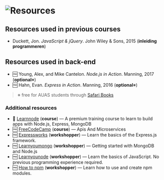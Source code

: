 # ![Resources][banner-resources]

## Resources used in previous courses

*   Duckett, Jon.
    _JavaScript & jQuery_.
    John Wiley & Sons, 2015
    (**inleiding programmeren**)

## Resources used in back-end

*   🆓 Young, Alex, and Mike Cantelon.  _Node.js in Action_.  Manning, 2017
    (**optional**※)
*   🆓 Hahn, Evan.  _Express in Action_.  Manning, 2016
    (**optional**※)

> ※ free for AUAS students through [Safari Books][safari]

### Additional resources
*   💸 [Learnnode](https://learnnode.com/)
    (**course**) — A premium training course to learn to build apps with Node.js, Express, MongoDB
*   🆓 [FreeCodeCamp](https://learn.freecodecamp.org/)
    (**course**) — Apis And Microservices
*   🆓 [Expressworks](https://github.com/azat-co/expressworks)
    (**workshopper**) — Learn the basics of the Express.js framework.
*   🆓 [Learnyoumongo](https://github.com/evanlucas/learnyoumongo)
    (**workshopper**) — Getting started with MongoDB and Node.js
*   🆓 [Learnyounode](https://github.com/workshopper/learnyounode)
    (**workshopper**) — Learn the basics of JavaScript. No previous programming experience required.
*   🆓 [How to npm](https://github.com/workshopper/how-to-npm)
    (**workshopper**) — Learn how to use and create npm modules.


[safari]: http://rps.hva.nl:2048/login?url=http://proquest.safaribooksonline.com/?uicode=hva
[html-css]: https://learn.shayhowe.com/html-css/

[ydkjs-1]: https://github.com/getify/You-Dont-Know-JS/blob/master/up%20&%20going/README.md#you-dont-know-js-up--going
[ydkjs-2]: https://github.com/getify/You-Dont-Know-JS/blob/master/scope%20&%20closures/README.md#you-dont-know-js-scope--closures
[ydkjs-3]: https://github.com/getify/You-Dont-Know-JS/blob/master/this%20&%20object%20prototypes/README.md#you-dont-know-js-this--object-prototypes
[ydkjs-4]: https://github.com/getify/You-Dont-Know-JS/blob/master/types%20&%20grammar/README.md#you-dont-know-js-types--grammar
[ydkjs-5]: https://github.com/getify/You-Dont-Know-JS/blob/master/async%20&%20performance/README.md#you-dont-know-js-async--performance
[ydkjs-6]: https://github.com/getify/You-Dont-Know-JS/blob/master/es6%20&%20beyond/README.md#you-dont-know-js-es6--beyond

[banner-resources]: https://cmda-bt.github.io/be-course-18-19/assets/banner-resources.svg